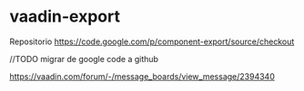 vaadin-export
=============

Repositorio https://code.google.com/p/component-export/source/checkout

//TODO migrar de google code a github

https://vaadin.com/forum/-/message_boards/view_message/2394340
